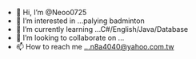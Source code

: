 - 👋 Hi, I’m @Neoo0725
- 👀 I’m interested in ...palying badminton
- 🌱 I’m currently learning ...C#/English/Java/Database
- 💞️ I’m looking to collaborate on ...
- 📫 How to reach me ...n8a4040@yahoo.com.tw

<!---
Neoo0725/Neoo0725 is a ✨ special ✨ repository because its `README.md` (this file) appears on your GitHub profile.
You can click the Preview link to take a look at your changes.
--->
